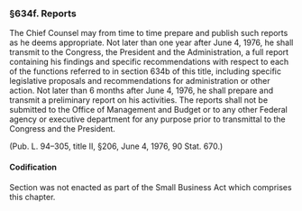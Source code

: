 ### §634f. Reports ###

The Chief Counsel may from time to time prepare and publish such reports as he deems appropriate. Not later than one year after June 4, 1976, he shall transmit to the Congress, the President and the Administration, a full report containing his findings and specific recommendations with respect to each of the functions referred to in section 634b of this title, including specific legislative proposals and recommendations for administration or other action. Not later than 6 months after June 4, 1976, he shall prepare and transmit a preliminary report on his activities. The reports shall not be submitted to the Office of Management and Budget or to any other Federal agency or executive department for any purpose prior to transmittal to the Congress and the President.

(Pub. L. 94–305, title II, §206, June 4, 1976, 90 Stat. 670.)

#### Codification ####

Section was not enacted as part of the Small Business Act which comprises this chapter.